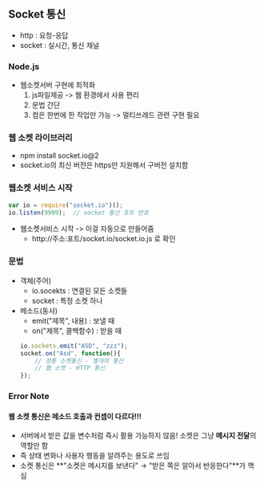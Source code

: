 ## Socket 통신
- http : 요청-응답
- socket : 실시간, 통신 채널
### Node.js
- 웹소켓서버 구현에 최적화
    1. js파일제공 -> 웹 환경에서 사용 편리
    2. 문법 간단
    3. 컴은 한번에 한 작업만 가능 -> 멀티쓰레드 관련 구현 필요

### 웹 소켓 라이브러리
- npm install socket.io@2
- socket.io의 최신 버전은 https만 지원해서 구버전 설치함
### 웹소켓 서비스 시작
```js
var io = require("socket.io")();
io.listen(9999);  // socket 통신 포트 번호
```
- 웹소켓서비스 시작 -> 이걸 자동으로 만들어줌
    - http://주소:포트/socket.io/socket.io.js 로 확인
### 문법
- 객체(주어)
    - io.socekts : 연결된 모든 소켓들 
    - socket : 특정 소켓 하나
- 메소드(동사)
    - emit("제목", 내용) : 보낼 때
    - on("제목", 콜백함수) : 받을 때
    ```js
    io.sockets.emit("ASD", "zzz");
    socket.on("Asd", function(){
        // 정통 소켓통신 - 별개의 통신
        // 웹 소켓 - HTTP 통신
    });
    ```
### Error Note
#### 웹 소켓 통신은 메소드 호출과 컨셉이 다르다!!!
- 서버에서 받은 값을 변수처럼 즉시 활용 가능하지 않음! 소켓은 그냥 **메시지 전달**의 역할만 함
- 즉 상태 변화나 사용자 행동을 알려주는 용도로 쓰임
- 소켓 통신은 **"소켓은 메시지를 보낸다" → "받은 쪽은 알아서 반응한다"**가 핵심